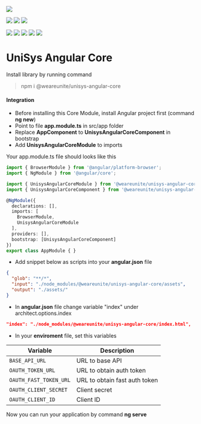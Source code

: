 [![](https://img.shields.io/badge/platform-unisys-orange.svg?style=for-the-badge)](https://unite.sk)

![](https://img.shields.io/npm/v/@weareunite/unisys-angular-core.svg?style=flat-square&colorB=red)
![](https://img.shields.io/npm/l/@weareunite/unisys-angular-core.svg?style=flat-square&colorB=red)
![](https://img.shields.io/npm/dt/@weareunite/unisys-angular-core.svg?style=flat-square&colorB=red)

![](https://img.shields.io/github/tag/weareunite/unisys-angular-core.svg?style=flat-square&colorB=blue&label=github)
![](https://img.shields.io/github/last-commit/weareunite/unisys-angular-core.svg?style=flat-square&colorB=blue)
![](https://img.shields.io/github/languages/code-size/weareunite/unisys-angular-core.svg?style=flat-square&colorB=blue)
![](https://img.shields.io/github/repo-size/weareunite/unisys-angular-core.svg?style=flat-square&colorB=blue)
![](https://img.shields.io/github/languages/count/weareunite/unisys-angular-core.svg?style=flat-square&colorB=blue)
# UniSys Angular Core
Install library by running command
> npm i @weareunite/unisys-angular-core

#### Integration
* Before installing this Core Module, install Angular project first (command **ng new**)
* Point to file **app.module.ts** in src/app folder
* Replace **AppComponent** to **UnisysAngularCoreComponent** in bootstrap
* Add **UnisysAngularCoreModule** to imports

Your app.module.ts file should looks like this

```typescript
import { BrowserModule } from '@angular/platform-browser';
import { NgModule } from '@angular/core';

import { UnisysAngularCoreModule } from '@weareunite/unisys-angular-core';
import { UnisysAngularCoreComponent } from '@weareunite/unisys-angular-core';

@NgModule({
  declarations: [],
  imports: [
    BrowserModule,
    UnisysAngularCoreModule
  ],
  providers: [],
  bootstrap: [UnisysAngularCoreComponent]
})
export class AppModule { }

```

* Add snippet below as scripts into your **angular.json** file

```json
{
  "glob": "**/*",
  "input": "./node_modules/@weareunite/unisys-angular-core/assets",
  "output": "./assets/"
}
```              
* In **angular.json** file change variable "index" under architect.options.index

```json
"index": "./node_modules/@weareunite/unisys-angular-core/index.html",
```

* In your **enviroment** file, set this variables

Variable | Description
--- | --- 
`BASE_API_URL` | URL to base API
`OAUTH_TOKEN_URL` | URL to obtain auth token
`OAUTH_FAST_TOKEN_URL` | URL to obtain fast auth token
`OAUTH_CLIENT_SECRET` | Client secret
`OAUTH_CLIENT_ID` | Client ID

Now you can run your application by command **ng serve**
